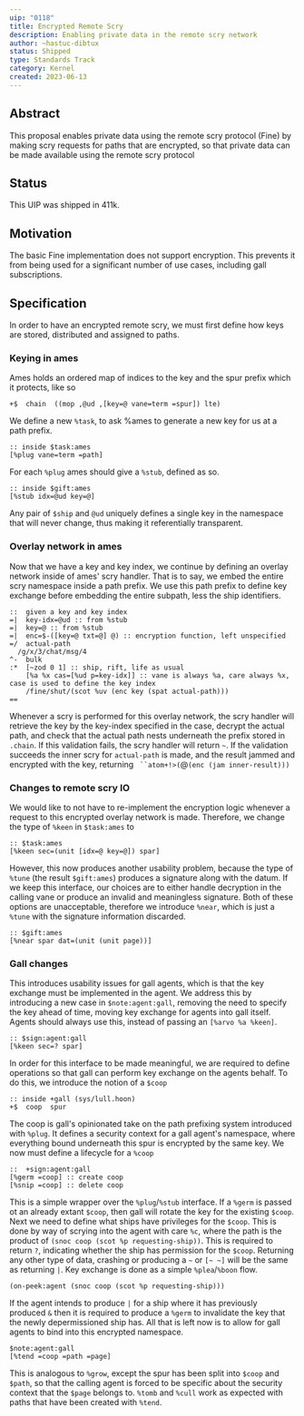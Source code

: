 ```yaml
---
uip: "0118"
title: Encrypted Remote Scry 
description: Enabling private data in the remote scry network
author: ~hastuc-dibtux
status: Shipped
type: Standards Track
category: Kernel
created: 2023-06-13
---
```


## Abstract

This proposal enables private data using the remote scry protocol (Fine) by making scry requests for paths that are encrypted, so that private data can be made available using the remote scry protocol

## Status
This UIP was shipped in 411k.

## Motivation

The basic Fine implementation does not support encryption. This prevents it from being used for a significant number of use cases, including gall subscriptions.

## Specification

In order to have an encrypted remote scry, we must first define how keys are stored, distributed and assigned to paths.

### Keying in ames

Ames holds an ordered map of indices to the key and the spur prefix which it protects, like so
```hoon
+$  chain  ((mop ,@ud ,[key=@ vane=term =spur]) lte)
```

We define a new `%task`, to ask %ames to generate a new key for us at a path prefix.
```
:: inside $task:ames
[%plug vane=term =path]
```

For each `%plug` ames should give a `%stub`, defined as so.

```hoon
:: inside $gift:ames
[%stub idx=@ud key=@]
```
Any pair of `$ship` and `@ud` uniquely defines a single key in the namespace that will never change, thus making it referentially transparent.

### Overlay network in ames

Now that we have a key and key index, we continue by defining an overlay network inside of ames' scry handler. That is to say, we embed the entire scry namespace inside a path prefix. We use this path prefix to define key exchange before embedding the entire subpath, less the ship identifiers.

```hoon
::  given a key and key index
=|  key-idx=@ud :: from %stub
=|  key=@ :: from %stub
=|  enc=$-([key=@ txt=@] @) :: encryption function, left unspecified
=/  actual-path
  /g/x/3/chat/msg/4
^-  bulk
:*  [~zod 0 1] :: ship, rift, life as usual
    [%a %x cas=[%ud p=key-idx]] :: vane is always %a, care always %x, case is used to define the key index
    /fine/shut/(scot %uv (enc key (spat actual-path)))
==
```

Whenever a scry is performed for this overlay network, the scry handler will retrieve the key by the key-index specified in the case, decrypt the actual path, and check that the actual path nests underneath the prefix stored in `.chain`. If this validation fails, the scry handler will return `~`. If the validation succeeds the inner scry for `actual-path` is made, and the result jammed and encrypted with the key, returning ` ``atom+!>(`@`(enc (jam inner-result)))`

### Changes to remote scry IO

We would like to not have to re-implement the encryption logic whenever a request to this encrypted overlay network is made. Therefore, we change the type of `%keen` in `$task:ames` to
```hoon
:: $task:ames
[%keen sec=(unit [idx=@ key=@]) spar]
```

However, this now produces another usability problem, because the type of `%tune` (the result `$gift:ames`) produces a signature along with the datum. If we keep this interface, our choices are to either handle decryption in the calling vane or produce an invalid and meaningless signature. Both of these options are unacceptable, therefore we introduce `%near`, which is just a `%tune` with the signature information discarded.

```hoon
:: $gift:ames
[%near spar dat=(unit (unit page))]
```

### Gall changes

This introduces usability issues for gall agents, which is that the key exchange must be implemented in the agent. We address this by introducing a new case in `$note:agent:gall`, removing the need to specify the key ahead of time, moving key exchange for agents into gall itself. Agents should always use this, instead of passing an `[%arvo %a %keen]`.
```hoon
:: $sign:agent:gall
[%keen sec=? spar]
```

In order for this interface to be made meaningful, we are required to define operations so that gall can perform key exchange on the agents behalf. To do this, we introduce the notion of a `$coop`
```hoon
:: inside +gall (sys/lull.hoon)
+$  coop  spur
```

The coop is gall's opinionated take on the path prefixing system introduced with `%plug`. It defines a security context for a gall agent's namespace, where everything bound underneath this spur is encrypted by the same key. We now must define a lifecycle for a `%coop`

```hoon
::  +sign:agent:gall
[%germ =coop] :: create coop
[%snip =coop] :: delete coop
```

This is a simple wrapper over the `%plug`/`%stub` interface. If a `%germ` is passed ot an already extant `$coop`, then gall will rotate the key for the existing `$coop`. Next we need to define what ships have privileges for the `$coop`. This is done by way of scrying into the agent with care `%c`, where the path is the product of `(snoc coop (scot %p requesting-ship))`. This is required to return `?`, indicating whether the ship has permission for the `$coop`. Returning any other type of data, crashing or producing a `~` or `[~ ~]` will be the same as returning `|`. Key exchange is done as a simple `%plea`/`%boon` flow.

```hoon
(on-peek:agent (snoc coop (scot %p requesting-ship)))
```

If the agent intends to produce `|` for a ship where it has previously produced `&` then it is required to produce a `%germ` to invalidate the key that the newly depermissioned ship has. All that is left now is to allow for gall agents to bind into this encrypted namespace.

```hoon
$note:agent:gall
[%tend =coop =path =page]
```

This is analogous to `%grow`, except the spur has been split into `$coop` and `$path`, so that the calling agent is forced to be specific about the security context that the `$page` belongs to. `%tomb` and `%cull` work as expected with paths that have been created with `%tend`.



